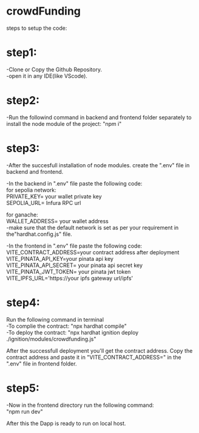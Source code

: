 # crowdFunding
steps to setup the code:

# step1:
-Clone or Copy the Github Repository.</br>
-open it in any IDE(like VScode).</br>


# step2:
-Run the followind command in backend and frontend folder separately to install the node module of the project:
    "npm i"

# step3:
-After the succesfull installation of node modules. create the ".env" file in backend and frontend.</br>

-In the backend in ".env" file paste the following code:</br>
for sepolia network:</br>
PRIVATE_KEY= your wallet private key</br>
SEPOLIA_URL= Infura RPC url</br>

for ganache:</br>
WALLET_ADDRESS= your wallet address</br>
-make sure that the default network is set as per your requirement in the"hardhat.config.js" file.</br>

-In the frontend in ".env" file paste the following code:</br>
VITE_CONTRACT_ADDRESS=your contract address after deployment</br>
VITE_PINATA_API_KEY=your pinata api key</br>
VITE_PINATA_API_SECRET= your pinata api secret key</br>
VITE_PINATA_JWT_TOKEN= your pinata jwt token</br>
VITE_IPFS_URL='https://your ipfs gateway url/ipfs'</br>

# step4:
Run the following command in terminal</br>
-To complie the contract: "npx hardhat compile"</br>
-To deploy the contract: "npx hardhat ignition deploy ./ignition/modules/crowdfunding.js"</br>

After the successfull deployment you'll get the contract address. Copy the contract address and paste it in "VITE_CONTRACT_ADDRESS=" in the ".env" file in frontend folder.

# step5:
-Now in the frontend directory run the following command:</br>
"npm run dev"</br>

After this the Dapp is ready to run on local host.


